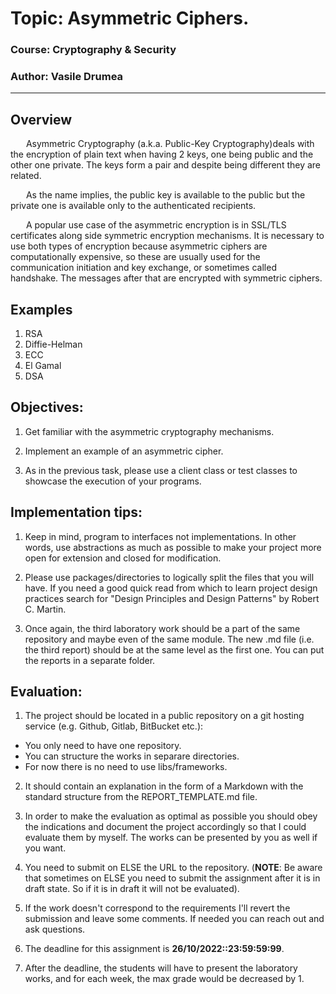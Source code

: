 # Topic: Asymmetric Ciphers.

### Course: Cryptography & Security
### Author: Vasile Drumea

----

## Overview
&ensp;&ensp;&ensp; Asymmetric Cryptography (a.k.a. Public-Key Cryptography)deals with the encryption of plain text when having 2 keys, one being public and the other one private. The keys form a pair and despite being different they are related.

&ensp;&ensp;&ensp; As the name implies, the public key is available to the public but the private one is available only to the authenticated recipients. 

&ensp;&ensp;&ensp; A popular use case of the asymmetric encryption is in SSL/TLS certificates along side symmetric encryption mechanisms. It is necessary to use both types of encryption because asymmetric ciphers are computationally expensive, so these are usually used for the communication initiation and key exchange, or sometimes called handshake. The messages after that are encrypted with symmetric ciphers.


## Examples
1. RSA
2. Diffie-Helman
3. ECC
4. El Gamal
5. DSA


## Objectives:
1. Get familiar with the asymmetric cryptography mechanisms.

2. Implement an example of an asymmetric cipher.

3. As in the previous task, please use a client class or test classes to showcase the execution of your programs.

   
## Implementation tips:

1. Keep in mind, program to interfaces not implementations. In other words, use abstractions as much as possible to make your project more open for extension and closed for modification.

2. Please use packages/directories to logically split the files that you will have. If you need a good quick read from which to learn project design practices search for "Design Principles and Design Patterns" by Robert C. Martin.

3. Once again, the third laboratory work should be a part of the same repository and maybe even of the same module. The new .md file (i.e. the third report) should be at the same level as the first one. You can put the reports in a separate folder.


## Evaluation:
1. The project should be located in a public repository on a git hosting service (e.g. Github, Gitlab, BitBucket etc.):

  * You only need to have one repository.
  * You can structure the works in separare directories.
  * For now there is no need to use libs/frameworks.

2. It should contain an explanation in the form of a Markdown with the standard structure from the REPORT_TEMPLATE.md file.

3. In order to make the evaluation as optimal as possible you should obey the indications and document the project accordingly so that I could evaluate them by myself. The works can be presented by you as well if you want.

4. You need to submit on ELSE the URL to the repository. (__NOTE__: Be aware that sometimes on ELSE you need to submit the assignment after it is in draft state. So if it is in draft it will not be evaluated).

5. If the work doesn't correspond to the requirements I'll revert the submission and leave some comments. If needed you can reach out and ask questions. 

7. The deadline for this assignment is __26/10/2022::23:59:59:99__.

8. After the deadline, the students will have to present the laboratory works, and for each week, the max grade would be decreased by 1.